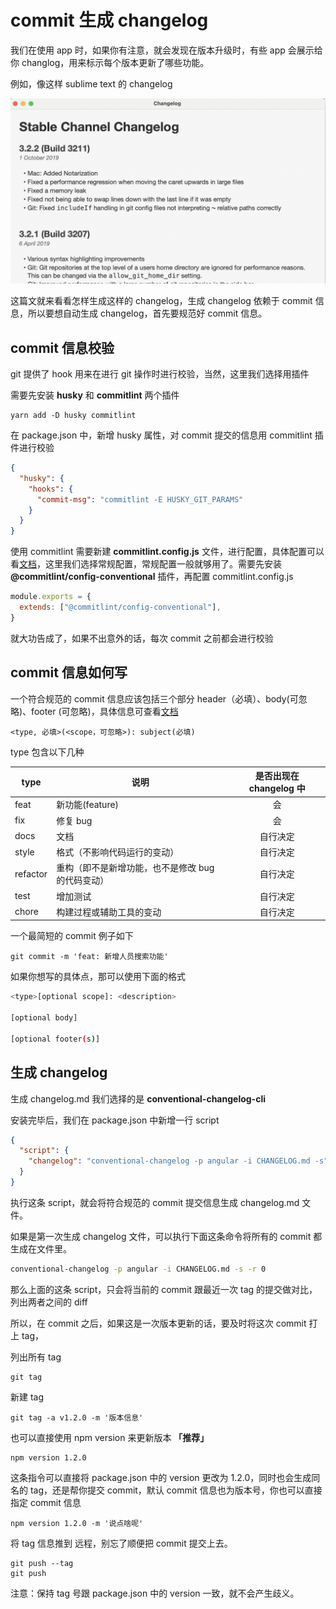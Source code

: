 # commit 生成 changelog

我们在使用 app 时，如果你有注意，就会发现在版本升级时，有些 app 会展示给你 changlog，用来标示每个版本更新了哪些功能。

例如，像这样 sublime text 的 changelog

![changelog](../images/changelog.png)

这篇文就来看看怎样生成这样的 changelog，生成 changelog 依赖于 commit 信息，所以要想自动生成 changelog，首先要规范好 commit 信息。

## commit 信息校验

git 提供了 hook 用来在进行 git 操作时进行校验，当然，这里我们选择用插件

需要先安装 **husky** 和 **commitlint** 两个插件

```shell
yarn add -D husky commitlint
```

在 package.json 中，新增 husky 属性，对 commit 提交的信息用 commitlint 插件进行校验

```json
{
  "husky": {
    "hooks": {
      "commit-msg": "commitlint -E HUSKY_GIT_PARAMS"
    }
  }
}
```

使用 commitlint 需要新建 **commitlint.config.js** 文件，进行配置，具体配置可以看[文档](https://commitlint.js.org/#/reference-configuration)，这里我们选择常规配置，常规配置一般就够用了。需要先安装 **@commitlint/config-conventional** 插件，再配置 commitlint.config.js

```js
module.exports = {
  extends: ["@commitlint/config-conventional"],
}
```

就大功告成了，如果不出意外的话，每次 commit 之前都会进行校验

## commit 信息如何写

一个符合规范的 commit 信息应该包括三个部分 header（必填）、body(可忽略)、footer (可忽略)，具体信息可查看[文档](https://www.conventionalcommits.org/en/v1.0.0/)

```git
<type, 必填>(<scope，可忽略>): subject(必填)
```

type 包含以下几种

| type     | 说明                                              | 是否出现在 changelog 中 |
| -------- | ------------------------------------------------- | :---------------------: |
| feat     | 新功能(feature)                                   |           会            |
| fix      | 修复 bug                                          |           会            |
| docs     | 文档                                              |        自行决定         |
| style    | 格式（不影响代码运行的变动）                      |        自行决定         |
| refactor | 重构（即不是新增功能，也不是修改 bug 的代码变动） |        自行决定         |
| test     | 增加测试                                          |        自行决定         |
| chore    | 构建过程或辅助工具的变动                          |        自行决定         |

一个最简短的 commit 例子如下

```git
git commit -m 'feat: 新增人员搜索功能'
```

如果你想写的具体点，那可以使用下面的格式

```bash
<type>[optional scope]: <description>

[optional body]

[optional footer(s)]
```

## 生成 changelog

生成 changelog.md 我们选择的是 **conventional-changelog-cli**

安装完毕后，我们在 package.json 中新增一行 script

```json
{
  "script": {
    "changelog": "conventional-changelog -p angular -i CHANGELOG.md -s"
  }
}
```

执行这条 script，就会将符合规范的 commit 提交信息生成 changelog.md 文件。

如果是第一次生成 changelog 文件，可以执行下面这条命令将所有的 commit 都生成在文件里。

```bash
conventional-changelog -p angular -i CHANGELOG.md -s -r 0
```

那么上面的这条 script，只会将当前的 commit 跟最近一次 tag 的提交做对比，列出两者之间的 diff

所以，在 commit 之后，如果这是一次版本更新的话，要及时将这次 commit 打上 tag，

列出所有 tag

```git
git tag
```

新建 tag

```git
git tag -a v1.2.0 -m '版本信息'
```

也可以直接使用 npm version 来更新版本 **「推荐」**

```git
npm version 1.2.0
```

这条指令可以直接将 package.json 中的 version 更改为 1.2.0，同时也会生成同名的 tag，还是帮你提交 commit，默认 commit 信息也为版本号，你也可以直接指定 commit 信息

```git
npm version 1.2.0 -m '说点啥呢'
```

将 tag 信息推到 远程，别忘了顺便把 commit 提交上去。

```git
git push --tag
git push
```

注意：保持 tag 号跟 package.json 中的 version 一致，就不会产生歧义。
